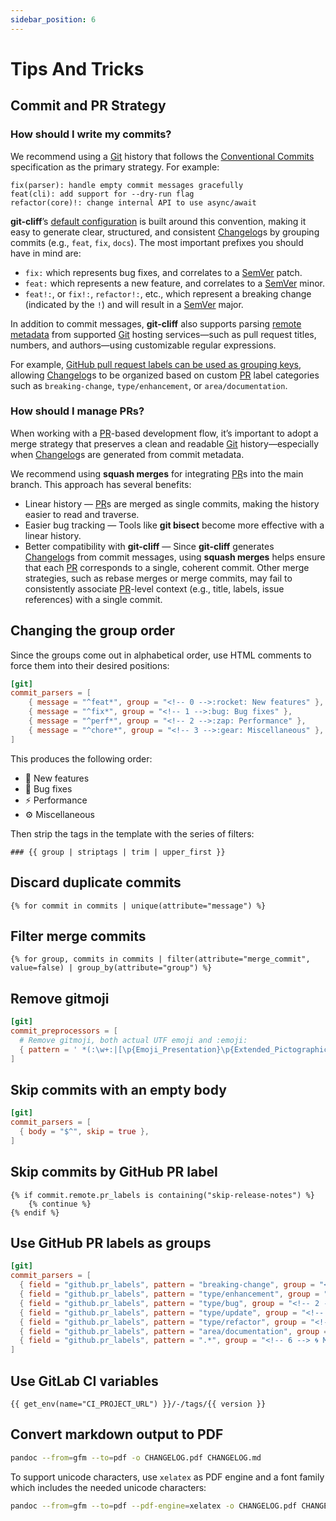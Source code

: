 ```yaml
---
sidebar_position: 6
---
```


# Tips And Tricks

## Commit and PR Strategy

### How should I write my commits?

We recommend using a [Git][1] history that follows the [Conventional Commits][2] specification as the primary strategy. For example:

```
fix(parser): handle empty commit messages gracefully
feat(cli): add support for --dry-run flag
refactor(core)!: change internal API to use async/await
```

**git-cliff**’s [default configuration][3] is built around this convention, making it easy to generate clear, structured, and consistent [Changelog][4]s by grouping commits (e.g., `feat`, `fix`, `docs`). The most important prefixes you should have in mind are:

* `fix:` which represents bug fixes, and correlates to a [SemVer][5] patch.
* `feat:` which represents a new feature, and correlates to a [SemVer][5] minor.
* `feat!:`,  or `fix!:`, `refactor!:`, etc., which represent a breaking change (indicated by the `!`) and will result in a [SemVer][5] major.

In addition to commit messages, **git-cliff** also supports parsing [remote metadata][6] from supported [Git][1] hosting services—such as pull request titles, numbers, and authors—using customizable regular expressions.

For example, [GitHub pull request labels can be used as grouping keys][7], allowing [Changelog][4]s to be organized based on custom [PR][8] label categories such as `breaking-change`, `type/enhancement`, or `area/documentation`.

### How should I manage PRs?

When working with a [PR][8]-based development flow, it’s important to adopt a merge strategy that preserves a clean and readable [Git][1] history—especially when [Changelog][4]s are generated from commit metadata.

We recommend using **squash merges** for integrating [PR][8]s into the main branch. This approach has several benefits:

* Linear history — [PR][8]s are merged as single commits, making the history easier to read and traverse.
* Easier bug tracking — Tools like **git bisect** become more effective with a linear history.
* Better compatibility with **git-cliff** — Since **git-cliff** generates [Changelog][4]s from commit messages, using **squash merges** helps ensure that each [PR][8] corresponds to a single, coherent commit. Other merge strategies, such as rebase merges or merge commits, may fail to consistently associate [PR][8]-level context (e.g., title, labels, issue references) with a single commit.

[1]: https://git-scm.com/
[2]: https://git-cliff.org/docs/configuration/git#conventional_commits
[3]: https://github.com/orhun/git-cliff/blob/main/config/cliff.toml
[4]: https://en.wikipedia.org/wiki/Changelog
[5]: https://semver.org/
[6]: https://git-cliff.org/docs/configuration/remote
[7]: https://git-cliff.org/docs/configuration/remote
[8]: https://en.wikipedia.org/wiki/Fork_and_pull_model

## Changing the group order

Since the groups come out in alphabetical order, use HTML comments to force them into their desired positions:

```toml
[git]
commit_parsers = [
    { message = "^feat*", group = "<!-- 0 -->:rocket: New features" },
    { message = "^fix*", group = "<!-- 1 -->:bug: Bug fixes" },
    { message = "^perf*", group = "<!-- 2 -->:zap: Performance" },
    { message = "^chore*", group = "<!-- 3 -->:gear: Miscellaneous" },
]
```

This produces the following order:

- 🚀 New features
- 🐛 Bug fixes
- ⚡ Performance
- ⚙️ Miscellaneous

Then strip the tags in the template with the series of filters:

```jinja2
### {{ group | striptags | trim | upper_first }}
```

## Discard duplicate commits

```jinja2
{% for commit in commits | unique(attribute="message") %}
```

## Filter merge commits

```jinja2
{% for group, commits in commits | filter(attribute="merge_commit", value=false) | group_by(attribute="group") %}
```

## Remove gitmoji

```toml
[git]
commit_preprocessors = [
  # Remove gitmoji, both actual UTF emoji and :emoji:
  { pattern = ' *(:\w+:|[\p{Emoji_Presentation}\p{Extended_Pictographic}](?:\u{FE0F})?\u{200D}?) *', replace = "" },
]
```

## Skip commits with an empty body

```toml
[git]
commit_parsers = [
  { body = "$^", skip = true },
]
```

## Skip commits by GitHub PR label

```jinja2
{% if commit.remote.pr_labels is containing("skip-release-notes") %}
    {% continue %}
{% endif %}
```

## Use GitHub PR labels as groups

```toml
[git]
commit_parsers = [
  { field = "github.pr_labels", pattern = "breaking-change", group = "<!-- 0 --> 🏗️ Breaking changes" },
  { field = "github.pr_labels", pattern = "type/enhancement", group = "<!-- 1 --> 🚀 Features" },
  { field = "github.pr_labels", pattern = "type/bug", group = "<!-- 2 --> 🐛 Fixes" },
  { field = "github.pr_labels", pattern = "type/update", group = "<!-- 3 --> 🧪 Dependencies" },
  { field = "github.pr_labels", pattern = "type/refactor", group = "<!-- 4 --> 🏭 Refactor" },
  { field = "github.pr_labels", pattern = "area/documentation", group = "<!-- 5 --> 📝 Documentation" },
  { field = "github.pr_labels", pattern = ".*", group = "<!-- 6 --> 🌀 Miscellaneous" },
]
```

## Use GitLab CI variables

```jinja2
{{ get_env(name="CI_PROJECT_URL") }}/-/tags/{{ version }}
```

## Convert markdown output to PDF

```bash
pandoc --from=gfm --to=pdf -o CHANGELOG.pdf CHANGELOG.md
```

To support unicode characters, use `xelatex` as PDF engine and a font family which includes the needed unicode characters:

```bash
pandoc --from=gfm --to=pdf --pdf-engine=xelatex -o CHANGELOG.pdf CHANGELOG.md --variable mainfont="Segoe UI Emoji"
```
